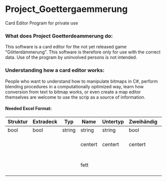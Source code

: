 # Project_Goettergaemmerung
Card Editor Program for private use <br>

### What does Project Goetterdeammerung do:

This software is a card editor for the not yet released game "Götterdämmerung".
This software is therefore only for use with the correct data.
Use of the program by uninvolved persons is not intended.

### Understanding how a card editor works:

People who want to understand how to manipulate bitmaps in C#, perform blending procedures in a computationally optimized way, learn how conversion from text to bitmap works, or even create a map editor themselves are welcome to use the scrip as a source of information.

#### Needed Excel Format:

| Struktur | Extradeck | Typ    | Name    | Untertyp | Zweihändig | Bedingung | Stats   | Text   | Flavor_text | Stufe           | Rasse           | Win    | Lose   | Druck_1 | Druck_2 | Druck_3 | Druck_4 |
| -------- | --------- | ------ | ------- | -------- | ---------- | --------- | ------- | ------ | ----------- | --------------- | --------------- | ------ | ------ | ------- | ------- | ------- | ------- |
| bool     | bool      | string | string  | string   | bool       | string    | string  | string | string      | string          | string          | string | string | integer | integer | integer | integer |
|          |           |        | centert | centert  | centert    | centert   | centert |        |             | + Rasse centert | + Stufe centert |        |        |         |         |         |         |
|          |           |        | fett    |          |            |           |         |        | kursive     | + Rasse fett    | + Stufe fett    |        |        |         |         |         |         |
